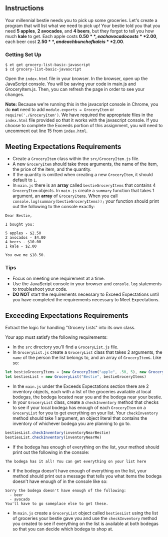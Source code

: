 ## Instructions

Your millennial bestie needs you to pick up some groceries. Let's create a program that will list what we need to pick up! Your bestie told you that you need **5 apples**, **2 avocados**, and **4 beers**, but they forgot to tell you how much **kale** to get. Each apple costs **$0.50**, each avocado costs **$2.00**, each beer cost **$2.50**, and each bunch of kale is **$2.00**.

### Getting Set Up

```no-highlight
$ et get grocery-list-basic-javascript
$ cd grocery-list-basic-javascript
```

Open the `index.html` file in your browser. In the browser, open up the JavaScript console. You will be saving your code in main.js and GroceryItem.js. Then, you can refresh the page in order to see your changes.

**Note:** Because we're running this in the javacsript console in Chrome, you do **not** need to add `module.exports = GroceryItem` or `require('./GroceryItem')`. We have required the appropriate files in the `index.html` file provided so that it works with the javascript console. If you choose to complete the Exceeds portion of this assignment, you will need to uncomment out line 15 from `index.html`.

## Meeting Expectations Requirements

* Create a `GroceryItem` class within the `src/GroceryItem.js` file.
* A new `GroceryItem` should take three arguments, the name of the item, the price of the item, and the quantity.
* If the quantity is omitted when creating a new `GroceryItem`, it should default to `1`.
* In `main.js` there is an **array** called `bestieGroceryItems` that contains 4 `GroceryItem` objects. In `main.js` create a `summary` function that takes 1 argument, an **array** of `GroceryItems`. When you call `console.log(summary(bestieGroceryItems));` your function should print out the following to the console exactly:

```no-highlight
Dear Bestie,

I bought you:

5 apples - $2.50
2 avocados - $4.00
4 beers - $10.00
1 kale - $2.00

You owe me $18.50.
```

### Tips

* Focus on meeting one requirement at a time.
* Use the JavaScript console in your browser and `console.log` statements to
  troubleshoot your code.
* **DO NOT** start the requirements necessary to Exceed Expectations until you
  have completed the requirements necessary to Meet Expectations.

## Exceeding Expectations Requirements

Extract the logic for handling "Grocery Lists" into its own class.

Your app must satisfy the following requirements:

* In the `src` directory you'll find a `GroceryList.js` file.
* In `GroceryList.js` create a `GroceryList` class that takes 2 arguments, the `name` of the person the list belongs to, and an array of `GroceryItem`s. Like so:
```javascript
let bestieGroceryItems = [new GroceryItem("apple", .50, 5), new GroceryItem("avocado", 2.00, 2), new GroceryItem("beer", 2.50, 4), new GroceryItem("kale", 2.00) ]
let bestiesList = new GroceryList("Bestie", bestieGroceryItems)
```
* In the `main.js` under the Exceeds Expectations section there are 2 inventory objects, each with a list of the groceries available at local bodegas, the bodega located near you and the bodega near your bestie.
* In your `GroceryList` class, create a `checkInventory` method that checks to see if your local bodega has enough of each `GroceryItem` on a `GroceryList` for you to get everything on your list. Your `checkInventory` method should take 1 argument, an object literal that contains the inventory of whichever bodega you are planning to go to.
```javascript
bestiesList.checkInventory(inventoryNearBestie)
bestiesList.checkInventory(inventoryNearMe)
```
* If the bodega has enough of everything on the list, your method should print out the following in the console:
```no-highlight
The bodega has it all! You can get everything on your list here
```
* If the bodega doesn't have enough of everything on the list, your method should print out a message that tells you what items the bodega doesn't have enough of in the console like so:
```no-highlight
Sorry the bodega doesn't have enough of the following:
  - beer
  - avocado
You'll have to go someplace else to get these.
```
* In `main.js` create a `GroceryList` object called `bestiesList` using the list of groceries your bestie gave you and use the `checkInventory` method you created to see if everything on the list is available at both bodegas so that you can decide which bodega to shop at.
